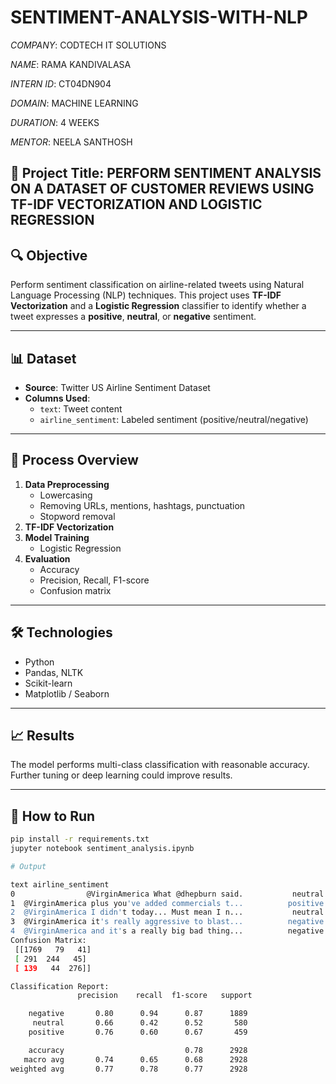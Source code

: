 # SENTIMENT-ANALYSIS-WITH-NLP

*COMPANY*: CODTECH IT SOLUTIONS

*NAME*: RAMA KANDIVALASA 

*INTERN ID*: CT04DN904

*DOMAIN*: MACHINE LEARNING 

*DURATION*: 4 WEEKS

*MENTOR*: NEELA SANTHOSH

## 📌 Project Title: PERFORM SENTIMENT ANALYSIS ON A DATASET OF CUSTOMER REVIEWS USING TF-IDF VECTORIZATION AND LOGISTIC REGRESSION

## 🔍 Objective
Perform sentiment classification on airline-related tweets using Natural Language Processing (NLP) techniques. This project uses **TF-IDF Vectorization** and a **Logistic Regression** classifier to identify whether a tweet expresses a **positive**, **neutral**, or **negative** sentiment.

---

## 📊 Dataset
- **Source**: Twitter US Airline Sentiment Dataset
- **Columns Used**:
  - `text`: Tweet content
  - `airline_sentiment`: Labeled sentiment (positive/neutral/negative)

---

## 🧪 Process Overview

1. **Data Preprocessing**
   - Lowercasing
   - Removing URLs, mentions, hashtags, punctuation
   - Stopword removal
2. **TF-IDF Vectorization**
3. **Model Training**
   - Logistic Regression
4. **Evaluation**
   - Accuracy
   - Precision, Recall, F1-score
   - Confusion matrix

---

## 🛠 Technologies
- Python
- Pandas, NLTK
- Scikit-learn
- Matplotlib / Seaborn

---

## 📈 Results
The model performs multi-class classification with reasonable accuracy. Further tuning or deep learning could improve results.

---

## 🚀 How to Run

```bash
pip install -r requirements.txt
jupyter notebook sentiment_analysis.ipynb

# Output

text airline_sentiment
0                @VirginAmerica What @dhepburn said.           neutral
1  @VirginAmerica plus you've added commercials t...          positive
2  @VirginAmerica I didn't today... Must mean I n...           neutral
3  @VirginAmerica it's really aggressive to blast...          negative
4  @VirginAmerica and it's a really big bad thing...          negative
Confusion Matrix:
 [[1769   79   41]
 [ 291  244   45]
 [ 139   44  276]]

Classification Report:
               precision    recall  f1-score   support

    negative       0.80      0.94      0.87      1889
     neutral       0.66      0.42      0.52       580
    positive       0.76      0.60      0.67       459

    accuracy                           0.78      2928
   macro avg       0.74      0.65      0.68      2928
weighted avg       0.77      0.78      0.77      2928


